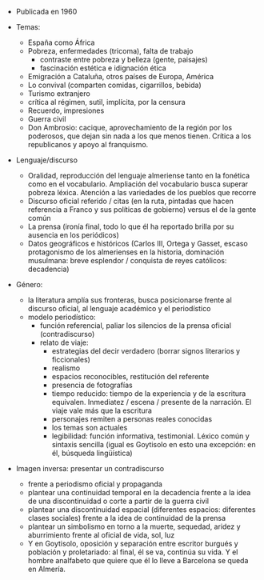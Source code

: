 - Publicada en 1960
- Temas:
	- España como África
	- Pobreza, enfermedades (tricoma), falta de trabajo
		- contraste entre pobreza y belleza (gente, paisajes)
		- fascinación estética e idignación ética
	- Emigración a Cataluña, otros países de Europa, América
	- Lo convival (comparten comidas, cigarrillos, bebida)
	- Turismo extranjero
	- crítica al régimen, sutil, implícita, por la censura
	- Recuerdo, impresiones
	- Guerra civil
	- Don Ambrosio: cacique, aprovechamiento de la región por los poderosos, que dejan sin nada a los que menos tienen. Crítica a los republicanos y apoyo al franquismo.

- Lenguaje/discurso
	- Oralidad, reproducción del lenguaje almeriense tanto en la fonética como en el vocabulario. Ampliación del vocabulario busca superar pobreza léxica. Atención a las variedades de los pueblos que recorre
	- Discurso oficial referido / citas (en la ruta, pintadas que hacen referencia a Franco y sus políticas de gobierno) versus el de la gente común
	- La prensa (ironía final, todo lo que él ha reportado brilla por su ausencia en los periódicos)
	- Datos geográficos e históricos (Carlos III, Ortega y Gasset, escaso protagonismo de los almerienses en la historia, dominación musulmana: breve esplendor / conquista de reyes católicos: decadencia)

- Género:
	- la literatura amplía sus fronteras, busca posicionarse frente al discurso oficial, al lenguaje académico y el periodístico
	- modelo periodístico:
		- función referencial, paliar los silencios de la prensa oficial (contradiscurso)
		- relato de viaje: 
			- estrategias del decir verdadero (borrar signos literarios y ficcionales)
			- realismo
			- espacios reconocibles, restitución del referente
			- presencia de fotografías
			- tiempo reducido: tiempo de la experiencia y de la escritura equivalen. Inmediatez / escena / presente de la narración. El viaje vale más que la escritura
			- personajes remiten a personas reales conocidas
			- los temas son actuales
			- legibilidad: función informativa, testimonial. Léxico común y sintaxis sencilla (igual es Goytisolo en esto una excepción: en él, búsqueda lingüística)

- Imagen inversa: presentar un contradiscurso
	- frente a periodismo oficial y propaganda
	- plantear una continuidad temporal en la decadencia frente a la idea de una discontinuidad o corte a partir de la guerra civil
	- plantear una discontinuidad espacial (diferentes espacios: diferentes clases sociales) frente a la idea de continuidad de la prensa
	- plantear un simbolismo en torno a la muerte, sequedad, aridez y aburrimiento frente al oficial de vida, sol, luz
	- Y en Goytisolo, oposición y separación entre escritor burgués y población y proletariado: al final, él se va, continúa su vida. Y el hombre analfabeto que quiere que él lo lleve a Barcelona se queda en Almería.
